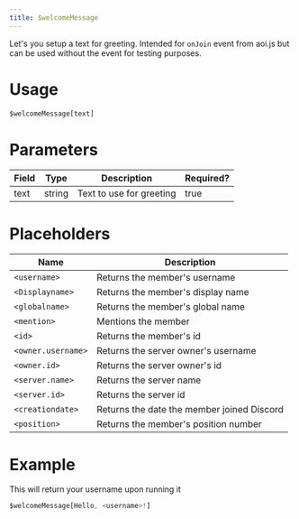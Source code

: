 ```yaml
---
title: $welcomeMessage
---
```

Let's you setup a text for greeting. Intended for `onJoin` event from aoi.js but can be used without the event for testing purposes.

# Usage
```js
$welcomeMessage[text]
```

# Parameters
| Field | Type | Description | Required? |
|--------|--------|--------|--------|
| text | string | Text to use for greeting | true 

# Placeholders
| Name | Description | 
|--------|--------|
| `<username>` | Returns the member's username |
| `<Displayname>` | Returns the member's display name |
| `<globalname>` | Returns the member's global name |
| `<mention>` | Mentions the member |
| `<id>` | Returns the member's id |
| `<owner.username>` | Returns the server owner's username |
| `<owner.id>` | Returns the server owner's id |
| `<server.name>` | Returns the server name |
| `<server.id>` | Returns the server id |
| `<creationdate>` | Returns the date the member joined Discord |
| `<position>` | Returns the member's position number |

# Example
This will return your username upon running it
```js
$welcomeMessage[Hello, <username>!]
```
